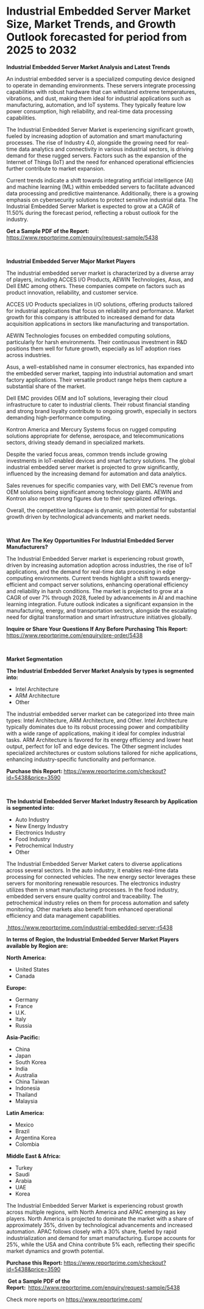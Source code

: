 <p><h1>Industrial Embedded Server Market Size, Market Trends, and Growth Outlook forecasted for period from 2025 to 2032</h1></p><p><strong>Industrial Embedded Server Market Analysis and Latest Trends</strong></p>
<p><p>An industrial embedded server is a specialized computing device designed to operate in demanding environments. These servers integrate processing capabilities with robust hardware that can withstand extreme temperatures, vibrations, and dust, making them ideal for industrial applications such as manufacturing, automation, and IoT systems. They typically feature low power consumption, high reliability, and real-time data processing capabilities.</p><p>The Industrial Embedded Server Market is experiencing significant growth, fueled by increasing adoption of automation and smart manufacturing processes. The rise of Industry 4.0, alongside the growing need for real-time data analytics and connectivity in various industrial sectors, is driving demand for these rugged servers. Factors such as the expansion of the Internet of Things (IoT) and the need for enhanced operational efficiencies further contribute to market expansion.</p><p>Current trends indicate a shift towards integrating artificial intelligence (AI) and machine learning (ML) within embedded servers to facilitate advanced data processing and predictive maintenance. Additionally, there is a growing emphasis on cybersecurity solutions to protect sensitive industrial data. The Industrial Embedded Server Market is expected to grow at a CAGR of 11.50% during the forecast period, reflecting a robust outlook for the industry.</p></p>
<p><strong>Get a Sample PDF of the Report:&nbsp;</strong> <a href="https://www.reportprime.com/enquiry/request-sample/5438?utm_campaign=3040&utm_medium=2&utm_source=Github&utm_content=ia&utm_term=19032025&utm_id=industrial-embedded-server">https://www.reportprime.com/enquiry/request-sample/5438</a></p>
<p>&nbsp;</p>
<p><strong>Industrial Embedded Server Major Market Players</strong></p>
<p><p>The industrial embedded server market is characterized by a diverse array of players, including ACCES I/O Products, AEWIN Technologies, Asus, and Dell EMC among others. These companies compete on factors such as product innovation, reliability, and customer service.</p><p>ACCES I/O Products specializes in I/O solutions, offering products tailored for industrial applications that focus on reliability and performance. Market growth for this company is attributed to increased demand for data acquisition applications in sectors like manufacturing and transportation.</p><p>AEWIN Technologies focuses on embedded computing solutions, particularly for harsh environments. Their continuous investment in R&D positions them well for future growth, especially as IoT adoption rises across industries.</p><p>Asus, a well-established name in consumer electronics, has expanded into the embedded server market, tapping into industrial automation and smart factory applications. Their versatile product range helps them capture a substantial share of the market.</p><p>Dell EMC provides OEM and IoT solutions, leveraging their cloud infrastructure to cater to industrial clients. Their robust financial standing and strong brand loyalty contribute to ongoing growth, especially in sectors demanding high-performance computing.</p><p>Kontron America and Mercury Systems focus on rugged computing solutions appropriate for defense, aerospace, and telecommunications sectors, driving steady demand in specialized markets.</p><p>Despite the varied focus areas, common trends include growing investments in IoT-enabled devices and smart factory solutions. The global industrial embedded server market is projected to grow significantly, influenced by the increasing demand for automation and data analytics.</p><p>Sales revenues for specific companies vary, with Dell EMC’s revenue from OEM solutions being significant among technology giants. AEWIN and Kontron also report strong figures due to their specialized offerings.</p><p>Overall, the competitive landscape is dynamic, with potential for substantial growth driven by technological advancements and market needs.</p></p>
<p>&nbsp;</p>
<p><strong>What Are The Key Opportunities For Industrial Embedded Server Manufacturers?</strong></p>
<p><p>The Industrial Embedded Server market is experiencing robust growth, driven by increasing automation adoption across industries, the rise of IoT applications, and the demand for real-time data processing in edge computing environments. Current trends highlight a shift towards energy-efficient and compact server solutions, enhancing operational efficiency and reliability in harsh conditions. The market is projected to grow at a CAGR of over 7% through 2028, fueled by advancements in AI and machine learning integration. Future outlook indicates a significant expansion in the manufacturing, energy, and transportation sectors, alongside the escalating need for digital transformation and smart infrastructure initiatives globally.</p></p>
<p><strong>Inquire or Share Your Questions If Any Before Purchasing This Report:</strong> <a href="https://www.reportprime.com/enquiry/pre-order/5438?utm_campaign=3040&utm_medium=2&utm_source=Github&utm_content=ia&utm_term=19032025&utm_id=industrial-embedded-server">https://www.reportprime.com/enquiry/pre-order/5438</a></p>
<p>&nbsp;</p>
<p><strong>Market Segmentation</strong></p>
<p><strong>The Industrial Embedded Server Market Analysis by types is segmented into:</strong></p>
<p><ul><li>Intel Architecture</li><li>ARM Architecture</li><li>Other</li></ul></p>
<p><p>The industrial embedded server market can be categorized into three main types: Intel Architecture, ARM Architecture, and Other. Intel Architecture typically dominates due to its robust processing power and compatibility with a wide range of applications, making it ideal for complex industrial tasks. ARM Architecture is favored for its energy efficiency and lower heat output, perfect for IoT and edge devices. The Other segment includes specialized architectures or custom solutions tailored for niche applications, enhancing industry-specific functionality and performance.</p></p>
<p><strong>Purchase this Report:&nbsp;</strong><a href="https://www.reportprime.com/checkout?id=5438&price=3590&utm_campaign=3040&utm_medium=2&utm_source=Github&utm_content=ia&utm_term=19032025&utm_id=industrial-embedded-server">https://www.reportprime.com/checkout?id=5438&price=3590</a></p>
<p>&nbsp;</p>
<p><strong>The Industrial Embedded Server Market Industry Research by Application is segmented into:</strong></p>
<p><ul><li>Auto Industry</li><li>New Energy Industry</li><li>Electronics Industry</li><li>Food Industry</li><li>Petrochemical Industry</li><li>Other</li></ul></p>
<p><p>The Industrial Embedded Server Market caters to diverse applications across several sectors. In the auto industry, it enables real-time data processing for connected vehicles. The new energy sector leverages these servers for monitoring renewable resources. The electronics industry utilizes them in smart manufacturing processes. In the food industry, embedded servers ensure quality control and traceability. The petrochemical industry relies on them for process automation and safety monitoring. Other markets also benefit from enhanced operational efficiency and data management capabilities.</p></p>
<p><a href="https://www.reportprime.com/industrial-embedded-server-r5438?utm_campaign=3040&utm_medium=2&utm_source=Github&utm_content=ia&utm_term=19032025&utm_id=industrial-embedded-server">&nbsp;https://www.reportprime.com/industrial-embedded-server-r5438</a></p>
<p><strong>In terms of Region, the Industrial Embedded Server Market Players available by Region are:</strong></p>
<p>
    <p> <strong> North America: </strong>
        <ul>
            <li>United States</li>
            <li>Canada</li>
        </ul>
        </p> 
    <p> <strong> Europe: </strong>
        <ul>
            <li>Germany</li>
            <li>France</li>
            <li>U.K.</li>
            <li>Italy</li>
            <li>Russia</li>
        </ul>
        </p> 
    <p> <strong> Asia-Pacific: </strong>
        <ul>
            <li>China</li>
            <li>Japan</li>
            <li>South Korea</li>
            <li>India</li>
            <li>Australia</li>
            <li>China Taiwan</li>
            <li>Indonesia</li>
            <li>Thailand</li>
            <li>Malaysia</li>
        </ul>
        </p> 
    <p> <strong> Latin America: </strong>
        <ul>
            <li>Mexico</li>
            <li>Brazil</li>
            <li>Argentina Korea</li>
            <li>Colombia</li>
        </ul>
        </p> 
    <p> <strong> Middle East & Africa: </strong>
        <ul>
            <li>Turkey</li>
            <li>Saudi</li>
            <li>Arabia</li>
            <li>UAE</li>
            <li>Korea</li>
        </ul>
    </p>
    </p>
<p><p>The Industrial Embedded Server Market is experiencing robust growth across multiple regions, with North America and APAC emerging as key players. North America is projected to dominate the market with a share of approximately 35%, driven by technological advancements and increased automation. APAC follows closely with a 30% share, fueled by rapid industrialization and demand for smart manufacturing. Europe accounts for 25%, while the USA and China contribute 5% each, reflecting their specific market dynamics and growth potential.</p></p>
<p><strong>Purchase this Report: </strong><a href="https://www.reportprime.com/checkout?id=5438&price=3590&utm_campaign=3040&utm_medium=2&utm_source=Github&utm_content=ia&utm_term=19032025&utm_id=industrial-embedded-server">https://www.reportprime.com/checkout?id=5438&price=3590</a></p>
<p>&nbsp;<strong>Get a Sample PDF of the Report:&nbsp;&nbsp;</strong><a href="https://www.reportprime.com/enquiry/request-sample/5438?utm_campaign=3040&utm_medium=2&utm_source=Github&utm_content=ia&utm_term=19032025&utm_id=industrial-embedded-server">https://www.reportprime.com/enquiry/request-sample/5438</a></p>
<p><strong></strong></p>
<p>Check more reports on <a href="https://www.reportprime.com/?utm_campaign=3040&utm_medium=2&utm_source=Github&utm_content=ia&utm_term=19032025&utm_id=industrial-embedded-server">https://www.reportprime.com/</a></p>